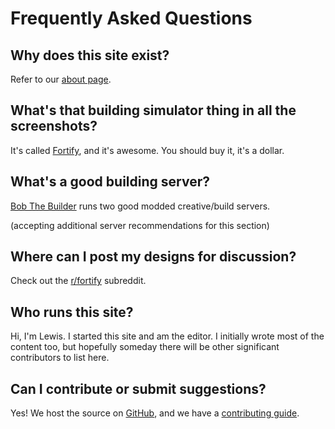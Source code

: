 # Frequently Asked Questions

## Why does this site exist?

Refer to our [about page](/about).

## What's that building simulator thing in all the screenshots?

It's called [Fortify](http://store.steampowered.com/app/505040/), and it's awesome. You should buy it, it's a dollar.

## What's a good building server?

[Bob The Builder](http://bobrust.com/) runs two good modded creative/build servers.

(accepting additional server recommendations for this section)

## Where can I post my designs for discussion?

Check out the [r/fortify](https://www.reddit.com/r/fortify/) subreddit.

## Who runs this site?

Hi, I'm Lewis. I started this site and am the editor. I initially wrote most of the content too, but hopefully someday there will be other significant contributors to list here.

## Can I contribute or submit suggestions?

Yes! We host the source on [GitHub](https://github.com/LewisJEllis/rustbuilding.com), and we have a [contributing guide](https://github.com/LewisJEllis/rustbuilding.com/blob/master/CONTRIBUTING.md).
